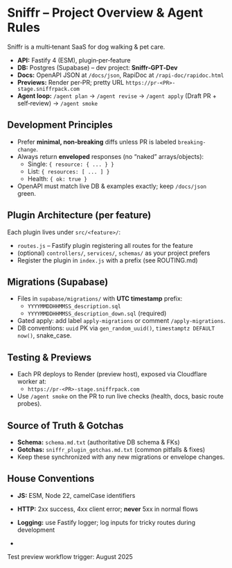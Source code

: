 # Sniffr – Project Overview & Agent Rules

Sniffr is a multi‑tenant SaaS for dog walking & pet care.
- **API:** Fastify 4 (ESM), plugin‑per‑feature
- **DB:** Postgres (Supabase) – dev project: **Sniffr‑GPT‑Dev**
- **Docs:** OpenAPI JSON at `/docs/json`, RapiDoc at `/rapi-doc/rapidoc.html`
- **Previews:** Render per‑PR; pretty URL `https://pr-<PR>-stage.sniffrpack.com`
- **Agent loop:** `/agent plan` → `/agent revise` → `/agent apply` (Draft PR + self‑review) → `/agent smoke`

## Development Principles
- Prefer **minimal, non‑breaking** diffs unless PR is labeled `breaking-change`.
- Always return **enveloped** responses (no “naked” arrays/objects):
  - Single: `{ resource: { ... } }`
  - List: `{ resources: [ ... ] }`
  - Health: `{ ok: true }`
- OpenAPI must match live DB & examples exactly; keep `/docs/json` green.

## Plugin Architecture (per feature)
Each plugin lives under `src/<feature>/`:
- `routes.js` – Fastify plugin registering all routes for the feature
- (optional) `controllers/`, `services/`, `schemas/` as your project prefers
- Register the plugin in `index.js` with a prefix (see ROUTING.md)

## Migrations (Supabase)
- Files in `supabase/migrations/` with **UTC timestamp** prefix:
  - `YYYYMMDDHHMMSS_description.sql`
  - `YYYYMMDDHHMMSS_description_down.sql` (required)
- Gated apply: add label `apply-migrations` or comment `/apply-migrations`.
- DB conventions: `uuid` PK via `gen_random_uuid()`, `timestamptz DEFAULT now()`, snake_case.

## Testing & Previews
- Each PR deploys to Render (preview host), exposed via Cloudflare worker at:
  - `https://pr-<PR>-stage.sniffrpack.com`
- Use `/agent smoke` on the PR to run live checks (health, docs, basic route probes).

## Source of Truth & Gotchas
- **Schema:** `schema.md.txt` (authoritative DB schema & FKs)
- **Gotchas:** `sniffr_plugin_gotchas.md.txt` (common pitfalls & fixes)
- Keep these synchronized with any new migrations or envelope changes.

## House Conventions
- **JS:** ESM, Node 22, camelCase identifiers
- **HTTP:** 2xx success, 4xx client error; **never** 5xx in normal flows
- **Logging:** use Fastify logger; log inputs for tricky routes during development

- 
Test preview workflow trigger: August 2025

